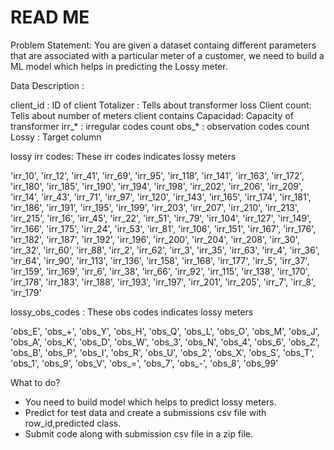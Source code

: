 READ ME
=======

Problem Statement: You are given a dataset containg different parameters that are associated with a particular meter of a customer, we need to build a ML model which helps in predicting the Lossy meter.

Data Description :

client_id : ID of client
Totalizer : Tells about transformer loss
Client count: Tells about number of meters client contains
Capacidad: Capacity of transformer
irr_* : irregular codes count
obs_* : observation codes count
Lossy : Target column

 
lossy irr codes: These irr codes indicates lossy meters

'irr_10', 'irr_12', 'irr_41', 'irr_69', 'irr_95', 'irr_118', 'irr_141', 'irr_163', 'irr_172', 'irr_180', 'irr_185', 'irr_190', 'irr_194', 'irr_198', 'irr_202', 'irr_206', 'irr_209', 'irr_14', 'irr_43', 'irr_71', 'irr_97', 'irr_120', 'irr_143', 'irr_165', 'irr_174', 'irr_181', 'irr_186', 'irr_191', 'irr_195', 'irr_199', 'irr_203', 'irr_207', 'irr_210', 'irr_213', 'irr_215', 'irr_16', 'irr_45', 'irr_22', 'irr_51', 'irr_79', 'irr_104', 'irr_127', 'irr_149', 'irr_166', 'irr_175', 'irr_24', 'irr_53', 'irr_81', 'irr_106', 'irr_151', 'irr_167', 'irr_176', 'irr_182', 'irr_187', 'irr_192', 'irr_196', 'irr_200', 'irr_204', 'irr_208', 'irr_30', 'irr_32', 'irr_60', 'irr_88', 'irr_2', 'irr_62', 'irr_3', 'irr_35', 'irr_63', 'irr_4', 'irr_36', 'irr_64', 'irr_90', 'irr_113', 'irr_136', 'irr_158', 'irr_168', 'irr_177', 'irr_5', 'irr_37', 'irr_159', 'irr_169', 'irr_6', 'irr_38', 'irr_66', 'irr_92', 'irr_115', 'irr_138', 'irr_170', 'irr_178', 'irr_183', 'irr_188', 'irr_193', 'irr_197', 'irr_201', 'irr_205', 'irr_7', 'irr_8', 'irr_179'


lossy_obs_codes : These obs codes indicates lossy meters

'obs_E', 'obs_+', 'obs_Y', 'obs_H', 'obs_Q', 'obs_L', 'obs_O', 'obs_M', 'obs_J', 'obs_A', 'obs_K', 'obs_D', 'obs_W', 'obs_3', 'obs_N', 'obs_4', 'obs_6', 'obs_Z', 'obs_B', 'obs_P', 'obs_I', 'obs_R', 'obs_U', 'obs_2', 'obs_X', 'obs_S', 'obs_T', 'obs_1', 'obs_9', 'obs_V', 'obs_=', 'obs_7', 'obs_-', 'obs_8', 'obs_99'

What to do?

 - You need to build model which helps to predict lossy meters.
 - Predict for test data and create a submissions csv file with row_id,predicted class.
 - Submit code along with submission csv file in a zip file.
